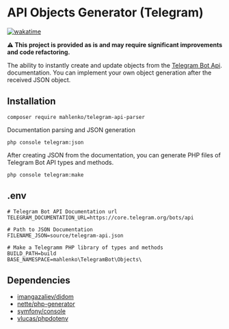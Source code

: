 # API Objects Generator (Telegram)

[![wakatime](https://wakatime.com/badge/user/508ba676-28fa-4f31-8af8-1dbd84610dad/project/1b24170d-621c-498d-b3d9-50719a9cc7d0.svg)](https://wakatime.com/badge/user/508ba676-28fa-4f31-8af8-1dbd84610dad/project/1b24170d-621c-498d-b3d9-50719a9cc7d0)

**⚠️ This project is provided as is and may require significant improvements and code refactoring.**

The ability to instantly create and update objects from the [Telegram Bot Api](https://core.telegram.org/bots/api#available-types). documentation. You can implement your own object generation after the received JSON object.

## Installation

```shell
composer require mahlenko/telegram-api-parser
```

Documentation parsing and JSON generation

```shell
php console telegram:json
```

After creating JSON from the documentation, you can generate PHP files of Telegram Bot API types and methods.

```shell
php console telegram:make 
```

## .env

```dotenv
# Telegram Bot API Documentation url
TELEGRAM_DOCUMENTATION_URL=https://core.telegram.org/bots/api

# Path to JSON Documentation
FILENAME_JSON=source/telegram-api.json

# Make a Telegramm PHP library of types and methods
BUILD_PATH=build
BASE_NAMESPACE=mahlenko\TelegramBot\Objects\
```

## Dependencies

- [imangazaliev/didom](https://github.com/nette/php-generatorhttps://github.com/Imangazaliev/DiDOM)
- [nette/php-generator](https://github.com/nette/php-generator)
- [symfony/console](https://symfony.com/components/Console)
- [vlucas/phpdotenv](https://github.com/vlucas/phpdotenv)